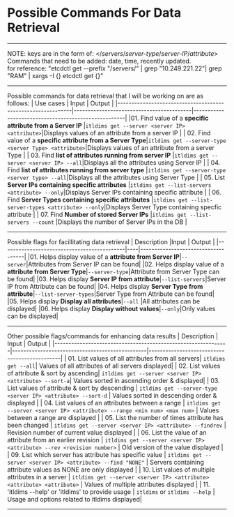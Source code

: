 # Possible Commands For Data Retrieval
___
NOTE: keys are in the form of: </*servers*/*server-type*/*server-IP*/*attribute*>  
Commands that need to be added: date, time, recently updated.   
for reference: "etcdctl get --prefix "/servers/" | grep "10.249.221.22"| grep "RAM" | xargs -I {} etcdctl get {}"

___

Possible commands for data retrieval that I will be working on are as follows:
| Use cases                                                 | Input                                      | Output                                              |
|-------------------------------------------------------------|------------------------------------------|-----------------------------------------------------|
|01. Find value of a **specific attribute from a Server IP**  |`itldims get --server <server IP> <attribute>`|Displays values of an attribute from a server IP  |
| 02. Find value of a **specific attribute from a Server Type**|`itldims get --server-type <server Type> <attribute>`|Displays values of an attribute from a server Type |
| 03. Find **list of attributes running from server IP**       |`itldims get --server <server IP> --all`|Displays all the attributes using Server IP       |
| 04. Find **list of attributes running from server type**     |`itldims get --server-type <server type> --all`|Displays all the attributes using Server Type    |
| 05. List **Server IPs containing specific attributes**       |`itldims get --list-servers <attribute> --only`|Displays Server IPs containing specific attribute |
| 06. Find **Server Types containing specific attributes**     |`itldims get --list-server-types <attribute> --only`|Displays Server Type containing specfic attribute |
| 07. Find **Number of stored Server IPs**                     |`itldims get --list-servers --count`           |Displays the number of Server IPs in the DB |

___
Possible flags for facillitating data retrieval
| Description                                     |Input | Output                      |
|--------------------------------------------|----|------------------------------------|
|01. Helps display value of a **attribute from Server IP**|`--server`|Attributes from Server IP can be found|
|02. Helps display value of a **attribute from Server Type**|`--server-type`|Attribute from Server Type can be found|
|03. Helps display **Server IP from attribute**|`--list-servers`|Server IP from Attribute can be found|
|04. Helps display **Server Type from attribute**|`--list-server-types`|Server Type from Attribute can be found|
|05. Helps display **Display all attributes**|`--all` |All attributes can be displayed|
|06. Helps display **Display without values**|`--only`|Only values can be displayed|
___

Other possible flags/commands for enhancing data results
| Description                                                  | Input                                          | Output                                       |
|--------------------------------------------------------------|------------------------------------------------|----------------------------------------------|
| 01. List values of all attributes from all servers| `itldims get --all`| Values of all attributes of all servers displayed|
| 02. List values of attribute & sort by ascending| `itldims get --server <server IP> <attribute> --sort-a`| Values sorted in ascending order & displayed|
| 03. List values of attribute & sort by descending             | `itldims get --server-type <server IP> <attribute> --sort-d`                    | Values sorted in descending order & displayed                        |
| 04. List values of an attributes between a range              | `itldims get --server <server IP> <attribute> --range <min num> <max num>` | Values between a range are displayed                                 |
| 05. List the number of times attribute has been changed       | `itldims get --server <server IP> <attribute> --findrev`                   | Revision number of current value displayed                           |
| 06. List the value of an attribute from an earlier revision   | `itldims get --server <server IP> <attribute> --rev <revision number>`     | Old version of the value displayed                                   |
| 09. List which server has attribute has specific value        | `itldims get --server <server IP> <attribute> --find "NONE"`               | Servers containing attribute values as NONE are only displayed       |
| 10. List values of multiple attributes in a server           | `itldims get --server <server IP> <attribute> <attribute> <attribute>`     | Values of multiple attributes displayed  |
| 11. 'itldims --help' or 'itldims' to provide usage           | `itldims` or `itldims --help`                                           | Usage and options related to itldims displayed|
___
